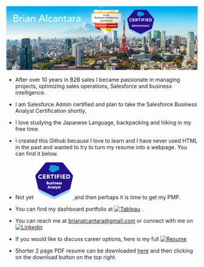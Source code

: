 <a href="#" style="pointer-events: none;">
    <img src="Readme_Header.png" alt="Header" title="Header">
</a>



- After over 10 years in B2B sales I became passionate in managing projects, optimizing sales operations, Salesforce and business intelligence.
- I am Salesforce Admin certified and plan to take the Salesforce Business Analyst Certification shortly.
- I love studying the Japanese Language, backpacking and hiking in my free time.
- I created this Github because I love to learn and I have never used HTML in the past and wanted to try to turn my resume into a webpage. You can find it below.

- Not yet <a href="#" style="pointer-events: none;"><img src="Salesforce.png" alt="Salesforce logo"> </a> and then perhaps it is time to get my PMP.

 
- You can find my dashboard portfolio at <a href="https://public.tableau.com/app/profile/brianalcantara/vizzes"><img src="https://img.shields.io/badge/Tableau-E97627?style=for-the-badge&logo=Tableau&logoColor=white" alt="Tableau"></a> . 
- You can reach me at brianalcantara@gmail.com or connect with me on <a href="https://linkedin.com/in/briandesu/" target="_blank"><img src="https://img.shields.io/badge/linkedin%20-%230077B5.svg?&amp;style=for-the-badge&amp;logo=linkedin&amp;logoColor=white" alt="Linkedin"></a>

- If you would like to discuss career options, here is my full <a href="https://brianalcantara.github.io/resume/" target="_blank"><img src="https://img.shields.io/badge/Resume-5b9bd5" alt="Resume"></a>

- Shorter 2 page PDF resume can be downloaded [here](https://github.com/BrianAlcantara/ResumePDF/blob/main/BRIAN%20ALCANTARA%20RESUME%202024.pdf#:~:text=Raw%20file%20content-,Download,-%E2%8C%98) and then clicking on the download button on the top right.

<!---
BrianAlcantara/BrianAlcantara is a ✨ special ✨ repository because its `README.md` (this file) appears on your GitHub profile.
You can click the Preview link to take a look at your changes.
--->
